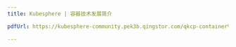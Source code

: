 ```yaml
---
title: Kubesphere | 容器技术发展简介

pdfUrl: https://kubesphere-community.pek3b.qingstor.com/qkcp-container%20foundation/lesson-1/1_container_history_brief.pdf

---
```


